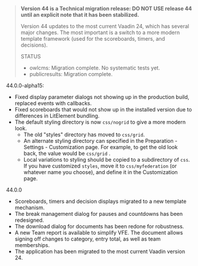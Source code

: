 > **Version 44 is a Technical migration release: DO NOT USE release 44 until an explicit note that it has been stabilized.**
>
> Version 44 updates to the most current Vaadin 24, which has several major changes. The most important is a switch to a more modern template framework (used for the scoreboards, timers, and decisions).
>
> STATUS
>
> - owlcms:  Migration complete. No systematic tests yet.
> - publicresults: Migration complete.

44.0.0-alpha15:

- Fixed display parameter dialogs not showing up in the production build, replaced events with callbacks.
- Fixed scoreboards that would not show up in the installed version due to differences in LitElement bundling.
- The default styling directory is now `css/nogrid` to give a more modern look. 
  - The old "styles" directory has moved to `css/grid`. 
  - An alternate styling directory can specified in the Preparation - Settings - Customization page.  For example, to get the old look back, the value would be `css/grid`  .
  - Local variations to styling should be copied to a subdirectory of `css`.  If you have customized `styles`, move it to `css/myfederation` (or whatever name you choose), and define it in the Customization page.


44.0.0

- Scoreboards, timers and decision displays migrated to a new template mechanism.
- The break management dialog for pauses and countdowns has been redesigned.
- The download dialog for documents has been redone for robustness.
- A new Team report is available to simplify VFE.  The document allows signing off changes to category, entry total, as well as team memberships.
- The application has been migrated to the most current Vaadin version 24.
